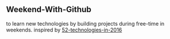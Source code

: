 ## Weekend-With-Github
to learn new technologies by building projects during free-time in weekends. inspired by [52-technologies-in-2016](https://github.com/shekhargulati/52-technologies-in-2016)
